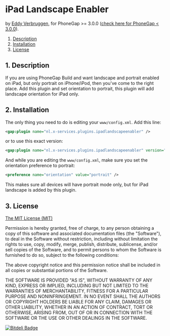 # iPad Landscape Enabler

by [Eddy Verbruggen](http://www.x-services.nl), for PhoneGap >= 3.0.0 ([check here for PhoneGap < 3.0.0](https://github.com/EddyVerbruggen/iPadLandscapeEnabler-PhoneGapBuild-Plugin/tree/pre-phonegap-3.0)).

1. [Description](https://github.com/EddyVerbruggen/iPadLandscapeEnabler-PhoneGapBuild-Plugin#1-description)
2. [Installation](https://github.com/EddyVerbruggen/iPadLandscapeEnabler-PhoneGapBuild-Plugin#2-installation)
3. [License](https://github.com/EddyVerbruggen/iPadLandscapeEnabler-PhoneGapBuild-Plugin#3-license)

## 1. Description

If you are using PhoneGap Build and want landscape and portrait enabled on iPad, but only portrait on iPhone/iPod, then you've come to the right place.
Add this plugin and set orientation to portrait, this plugin will add landscape orientation for iPad only.

## 2. Installation

The only thing you need to do is editing your `www/config.xml`.
Add this line:

```xml
<gap:plugin name="nl.x-services.plugins.ipadlandscapeenabler" />
```
or to use this exact version:
```xml
<gap:plugin name="nl.x-services.plugins.ipadlandscapeenabler" version="3.0" />
```

And while you are editing the `www/config.xml`, make sure you set the orientation preference to portrait:
```xml
<preference name="orientation" value="portrait" />
```

This makes sure all devices will have portrait mode only, but for iPad landscape is added by this plugin.

## 3. License

[The MIT License (MIT)](http://www.opensource.org/licenses/mit-license.html)

Permission is hereby granted, free of charge, to any person obtaining a copy
of this software and associated documentation files (the "Software"), to deal
in the Software without restriction, including without limitation the rights
to use, copy, modify, merge, publish, distribute, sublicense, and/or sell
copies of the Software, and to permit persons to whom the Software is
furnished to do so, subject to the following conditions:

The above copyright notice and this permission notice shall be included in
all copies or substantial portions of the Software.

THE SOFTWARE IS PROVIDED "AS IS", WITHOUT WARRANTY OF ANY KIND, EXPRESS OR
IMPLIED, INCLUDING BUT NOT LIMITED TO THE WARRANTIES OF MERCHANTABILITY,
FITNESS FOR A PARTICULAR PURPOSE AND NONINFRINGEMENT. IN NO EVENT SHALL THE
AUTHORS OR COPYRIGHT HOLDERS BE LIABLE FOR ANY CLAIM, DAMAGES OR OTHER
LIABILITY, WHETHER IN AN ACTION OF CONTRACT, TORT OR OTHERWISE, ARISING FROM,
OUT OF OR IN CONNECTION WITH THE SOFTWARE OR THE USE OR OTHER DEALINGS IN
THE SOFTWARE.

[![Bitdeli Badge](https://d2weczhvl823v0.cloudfront.net/EddyVerbruggen/ipadlandscapeenabler-phonegapbuild-plugin/trend.png)](https://bitdeli.com/free "Bitdeli Badge")

